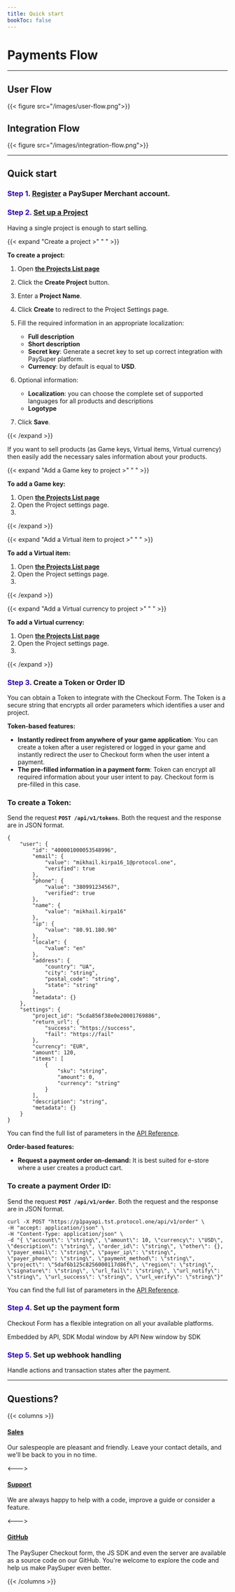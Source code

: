```yaml
---
title: Quick start
bookToc: false
---
```


# Payments Flow

***

## User Flow

{{< figure src="/images/user-flow.png">}}

## Integration Flow

{{< figure src="/images/integration-flow.png">}}

***

## Quick start

### <span style="color:#2e00a8;">Step 1.</span> [Register](https://docs.google.com/forms/d/e/1FAIpQLScQPU83wKPkJeui_WvxGDoXWLDL4vyD8GsWNqf9-ccwDg3dEw/viewform) a PaySuper Merchant account.

### <span style="color:#2e00a8;">Step 2.</span> [Set up a Project](https://paysupermgmt.tst.protocol.one/projects/)

Having a single project is enough to start selling. 

{{< expand "Create a project  >" " " >}}

**To create a project:**

1. Open [**the Projects List page**](https://paysupermgmt.tst.protocol.one/projects/)
2. Click the **Create Project** button.
3. Enter a **Project Name**. 
4. Click **Create** to redirect to the Project Settings page.
5. Fill the required information in an appropriate localization:

    * **Full description**
    * **Short description**
    * **Secret key**: Generate a secret key to set up correct integration with PaySuper platform.
    * **Currency**: by default is equal to **USD**.
6. Optional information:

    * **Localization**: you can choose the complete set of supported languages for all products and descriptions
    * **Logotype**

7. Click **Save**.

{{< /expand >}}

If you want to sell products (as Game keys, Virtual items, Virtual currency) then easily add the necessary sales information about your products.

{{< expand "Add a Game key to project  >" " " >}}

**To add a Game key:**

1. Open [**the Projects List page**](https://paysupermgmt.tst.protocol.one/projects/)
2. Open the Project settings page.
3. 

{{< /expand >}}

{{< expand "Add a Virtual item to project  >" " " >}}

**To add a Virtual item:**

1. Open [**the Projects List page**](https://paysupermgmt.tst.protocol.one/projects/)
2. Open the Project settings page.
3. 

{{< /expand >}}

{{< expand "Add a Virtual currency to project  >" " " >}}

**To add a Virtual currency:**

1. Open [**the Projects List page**](https://paysupermgmt.tst.protocol.one/projects/)
2. Open the Project settings page.
3. 

{{< /expand >}}

### <span style="color:#2e00a8;">Step 3.</span> Create a Token or Order ID

You can obtain a Token to integrate with the Checkout Form. The Token is a secure string that encrypts all order parameters which identifies a user and project.

**Token-based features:**

* **Instantly redirect from anywhere of your game application**: You can create a token after a user registered or logged in your game and instantly redirect the user to Checkout form when the user intent a payment.
* **The pre-filled information in a payment form**: Token can encrypt all required information about your user intent to pay. Checkout form is pre-filled in this case.

### To create a Token:

Send the request **`POST /api/v1/tokens`**. Both the request and the response are in JSON format.

    {
        "user": {
            "id": "400001000053548996",
            "email": {
                "value": "mikhail.kirpa16_1@protocol.one",
                "verified": true
            },
            "phone": {
                "value": "380991234567",
                "verified": true
            },
            "name": {
                "value": "mikhail.kirpa16"
            },
            "ip": {
                "value": "80.91.180.90"
            },
            "locale": {
                "value": "en"
            },
            "address": {
                "country": "UA",
                "city": "string",
                "postal_code": "string",
                "state": "string"
            },
            "metadata": {}
        },
        "settings": {
            "project_id": "5cda856f38e0e20001769886",
            "return_url": {
                "success": "https://success",
                "fail": "https://fail"
            },
            "currency": "EUR",
            "amount": 120,
            "items": [
                {
                    "sku": "string",
                    "amount": 0,
                    "currency": "string"
                }
            ],
            "description": "string",
            "metadata": {}
        }
    }

You can find the full list of parameters in the [API Reference]().

**Order-based features:**

* **Request a payment order on-demand:**  It is best suited for e-store where a user creates a product cart.

### To create a payment Order ID:

Send the request **`POST /api/v1/order`**. Both the request and the response are in JSON format.

    curl -X POST "https://p1payapi.tst.protocol.one/api/v1/order" \
    -H "accept: application/json" \
    -H "Content-Type: application/json" \
    -d "{ \"account\": \"string\", \"amount\": 10, \"currency\": \"USD\", \"description\": \"string\", \"order_id\": \"string\", \"other\": {}, \"payer_email\": \"string\", \"payer_ip\": \"string\", \"payer_phone\": \"string\", \"payment_method\": \"string\", \"project\": \"5daf6b125c8256000117d86f\", \"region\": \"string\", \"signature\": \"string\", \"url_fail\": \"string\", \"url_notify\": \"string\", \"url_success\": \"string\", \"url_verify\": \"string\"}"

You can find the full list of parameters in the [API Reference]().

### <span style="color:#2e00a8;">Step 4.</span> Set up the payment form

Checkout Form has a flexible integration on all your available platforms.

Embedded by API, SDK
Modal window by API
New window by SDK

### <span style="color:#2e00a8;">Step 5.</span> Set up webhook handling

Handle actions and transaction states after the payment.

***

## Questions?

{{< columns >}}

#### [Sales](https://docs.google.com/forms/d/e/1FAIpQLScQPU83wKPkJeui_WvxGDoXWLDL4vyD8GsWNqf9-ccwDg3dEw/viewform)

Our salespeople are pleasant and friendly. Leave your contact details, and we'll be back to you in no time. 

<--->

#### [Support](https://docs.google.com/forms/d/e/1FAIpQLScQPU83wKPkJeui_WvxGDoXWLDL4vyD8GsWNqf9-ccwDg3dEw/viewform)

We are always happy to help with a code, improve a guide or consider a feature.

<--->

#### [GitHub](https://github.com/paysuper)

The PaySuper Checkout form, the JS SDK and even the server are available as a source code on our GitHub. You're welcome to explore the code and help us make PaySuper even better.

{{< /columns >}}
